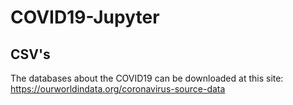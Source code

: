 # COVID19-Jupyter


## CSV's
The databases about the COVID19 can be downloaded at this site: https://ourworldindata.org/coronavirus-source-data
